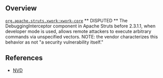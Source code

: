 ## Overview
[`org.apache.struts.xwork:xwork-core`](http://search.maven.org/#search%7Cga%7C1%7Ca%3A%22xwork-core%22)
** DISPUTED ** The DebuggingInterceptor component in Apache Struts before 2.3.1.1, when developer mode is used, allows remote attackers to execute arbitrary commands via unspecified vectors.  NOTE: the vendor characterizes this behavior as not "a security vulnerability itself."

## References
- [NVD](https://web.nvd.nist.gov/view/vuln/detail?vulnId=CVE-2012-0394)
